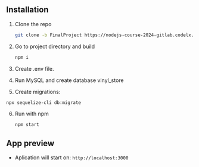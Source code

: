 ## Installation    

1. Clone the repo
   
   ```sh
   git clone -b FinalProject https://nodejs-course-2024-gitlab.codelx.dev/nodejs-courses-2024-georgia/kamil-piskorz.git
   ```   
2. Go to project directory and build  
     
   ```sh
   npm i
   ```
3. Create .env file.  

4. Run MySQL and create database vinyl_store   

5. Create migrations:   
  ```sh
  npx sequelize-cli db:migrate 
  ```

6. Run with npm
     
   ```sh
   npm start
   ```
## App preview   

* Aplication will start on: `http://localhost:3000`